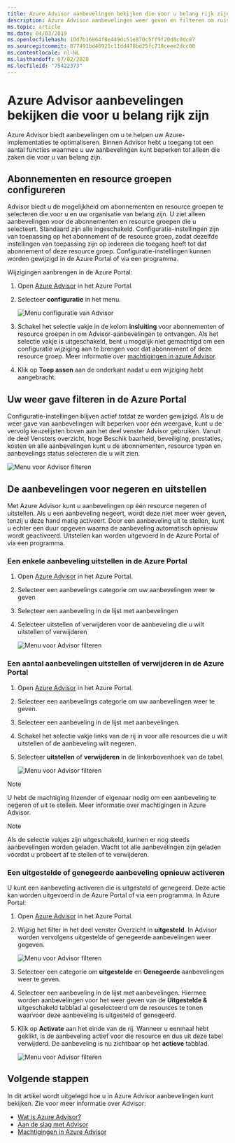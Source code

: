 ```yaml
---
title: Azure Advisor aanbevelingen bekijken die voor u belang rijk zijn
description: Azure Advisor aanbevelingen weer geven en filteren om ruis te verminderen.
ms.topic: article
ms.date: 04/03/2019
ms.openlocfilehash: 10d7b16864f8e449dc51e870c5ff9f20d8c0dc87
ms.sourcegitcommit: 877491bd46921c11dd478bd25fc718ceee2dcc08
ms.contentlocale: nl-NL
ms.lasthandoff: 07/02/2020
ms.locfileid: "75422373"
---
```

# <a name="view-azure-advisor-recommendations-that-matter-to-you"></a>Azure Advisor aanbevelingen bekijken die voor u belang rijk zijn

Azure Advisor biedt aanbevelingen om u te helpen uw Azure-implementaties te optimaliseren. Binnen Advisor hebt u toegang tot een aantal functies waarmee u uw aanbevelingen kunt beperken tot alleen die zaken die voor u van belang zijn.

## <a name="configure-subscriptions-and-resource-groups"></a>Abonnementen en resource groepen configureren

Advisor biedt u de mogelijkheid om abonnementen en resource groepen te selecteren die voor u en uw organisatie van belang zijn. U ziet alleen aanbevelingen voor de abonnementen en resource groepen die u selecteert. Standaard zijn alle ingeschakeld. Configuratie-instellingen zijn van toepassing op het abonnement of de resource groep, zodat dezelfde instellingen van toepassing zijn op iedereen die toegang heeft tot dat abonnement of deze resource groep. Configuratie-instellingen kunnen worden gewijzigd in de Azure Portal of via een programma.

Wijzigingen aanbrengen in de Azure Portal:

1. Open [Azure Advisor](https://aka.ms/azureadvisordashboard) in het Azure Portal.

1. Selecteer **configuratie** in het menu.

   ![Menu configuratie van Advisor](./media/view-recommendations/configuration.png)

1. Schakel het selectie vakje in de kolom **insluiting** voor abonnementen of resource groepen in om Advisor-aanbevelingen te ontvangen. Als het selectie vakje is uitgeschakeld, bent u mogelijk niet gemachtigd om een configuratie wijziging aan te brengen voor dat abonnement of deze resource groep. Meer informatie over [machtigingen in azure Advisor](permissions.md).

1. Klik op **Toep assen** aan de onderkant nadat u een wijziging hebt aangebracht.

## <a name="filtering-your-view-in-the-azure-portal"></a>Uw weer gave filteren in de Azure Portal

Configuratie-instellingen blijven actief totdat ze worden gewijzigd. Als u de weer gave van aanbevelingen wilt beperken voor één weergave, kunt u de vervolg keuzelijsten boven aan het deel venster Advisor gebruiken. Vanuit de deel Vensters overzicht, hoge Beschik baarheid, beveiliging, prestaties, kosten en alle aanbevelingen kunt u de abonnementen, resource typen en aanbevelings status selecteren die u wilt zien.

   ![Menu voor Advisor filteren](./media/view-recommendations/filtering.png)

## <a name="dismissing-and-postponing-recommendations"></a>De aanbevelingen voor negeren en uitstellen

Met Azure Advisor kunt u aanbevelingen op één resource negeren of uitstellen. Als u een aanbeveling negeert, wordt deze niet meer weer geven, tenzij u deze hand matig activeert. Door een aanbeveling uit te stellen, kunt u echter een duur opgeven waarna de aanbeveling automatisch opnieuw wordt geactiveerd. Uitstellen kan worden uitgevoerd in de Azure Portal of via een programma.

### <a name="postpone-a-single-recommendation-in-the-azure-portal"></a>Een enkele aanbeveling uitstellen in de Azure Portal 

1. Open [Azure Advisor](https://aka.ms/azureadvisordashboard) in het Azure Portal.
1. Selecteer een aanbevelings categorie om uw aanbevelingen weer te geven
1. Selecteer een aanbeveling in de lijst met aanbevelingen
1. Selecteer uitstellen of verwijderen voor de aanbeveling die u wilt uitstellen of verwijderen

     ![Menu voor Advisor filteren](./media/view-recommendations/postpone-dismiss.png)

### <a name="postpone-or-dismiss-a-multiple-recommendations-in-the-azure-portal"></a>Een aantal aanbevelingen uitstellen of verwijderen in de Azure Portal

1. Open [Azure Advisor](https://aka.ms/azureadvisordashboard) in het Azure Portal.
1. Selecteer een aanbevelings categorie om uw aanbevelingen weer te geven.
1. Selecteer een aanbeveling in de lijst met aanbevelingen.
1. Schakel het selectie vakje links van de rij in voor alle resources die u wilt uitstellen of de aanbeveling wilt negeren.
1. Selecteer **uitstellen** of **verwijderen** in de linkerbovenhoek van de tabel.

     ![Menu voor Advisor filteren](./media/view-recommendations/postpone-dismiss-multiple.png)

> [!NOTE]
> U hebt de machtiging Inzender of eigenaar nodig om een aanbeveling te negeren of uit te stellen. Meer informatie over machtigingen in Azure Advisor.

> [!NOTE]
> Als de selectie vakjes zijn uitgeschakeld, kunnen er nog steeds aanbevelingen worden geladen. Wacht tot alle aanbevelingen zijn geladen voordat u probeert af te stellen of te verwijderen.

### <a name="reactivate-a-postponed-or-dismissed-recommendation"></a>Een uitgestelde of genegeerde aanbeveling opnieuw activeren

U kunt een aanbeveling activeren die is uitgesteld of genegeerd. Deze actie kan worden uitgevoerd in de Azure Portal of via een programma. In Azure Portal:

1. Open [Azure Advisor](https://aka.ms/azureadvisordashboard) in het Azure Portal.

1. Wijzig het filter in het deel venster Overzicht in **uitgesteld**. In Advisor worden vervolgens uitgestelde of genegeerde aanbevelingen weer gegeven.

    ![Menu voor Advisor filteren](./media/view-recommendations/activate-postponed.png)

1. Selecteer een categorie om **uitgestelde** en **Genegeerde** aanbevelingen weer te geven.

1. Selecteer een aanbeveling in de lijst met aanbevelingen. Hiermee worden aanbevelingen voor het weer geven van de **Uitgestelde &** uitgeschakeld tabblad al geselecteerd om de resources te tonen waarvoor deze aanbeveling is uitgesteld of genegeerd.

1. Klik op **Activate** aan het einde van de rij. Wanneer u eenmaal hebt geklikt, is de aanbeveling actief voor die resource en dus uit deze tabel verwijderd. De aanbeveling is nu zichtbaar op het **actieve** tabblad.
 
     ![Menu voor Advisor filteren](./media/view-recommendations/activate-postponed-2.png)

## <a name="next-steps"></a>Volgende stappen

In dit artikel wordt uitgelegd hoe u in Azure Advisor aanbevelingen kunt bekijken. Zie voor meer informatie over Advisor: 

- [Wat is Azure Advisor?](advisor-overview.md)
- [Aan de slag met Advisor](advisor-get-started.md)
- [Machtigingen in Azure Advisor](permissions.md)



